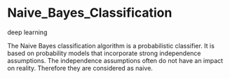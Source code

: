 # Naive_Bayes_Classification
deep learning

The Naive Bayes classification algorithm is a probabilistic classifier. It is based on probability models that incorporate strong independence assumptions. The independence assumptions often do not have an impact on reality. Therefore they are considered as naive.
